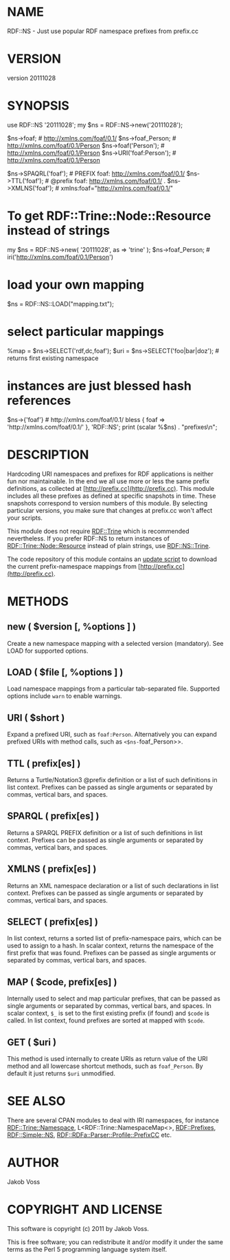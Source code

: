 # NAME

RDF::NS - Just use popular RDF namespace prefixes from prefix.cc

# VERSION

version 20111028

# SYNOPSIS

  use RDF::NS '20111028';
  my $ns = RDF::NS->new('20111028');

  $ns->foaf;               # http://xmlns.com/foaf/0.1/
  $ns->foaf_Person;        # http://xmlns.com/foaf/0.1/Person
  $ns->foaf('Person');     # http://xmlns.com/foaf/0.1/Person
  $ns->URI('foaf:Person'); # http://xmlns.com/foaf/0.1/Person

  $ns->SPAQRL('foaf');     # PREFIX foaf: <http://xmlns.com/foaf/0.1/>
  $ns->TTL('foaf');        # @prefix foaf: <http://xmlns.com/foaf/0.1/> .
  $ns->XMLNS('foaf');      # xmlns:foaf="http://xmlns.com/foaf/0.1/"

  # To get RDF::Trine::Node::Resource instead of strings
  my $ns = RDF::NS->new( '20111028', as => 'trine' );
  $ns->foaf_Person;        # iri('http://xmlns.com/foaf/0.1/Person')

  # load your own mapping
  $ns = RDF::NS::LOAD("mapping.txt");

  # select particular mappings
  %map = $ns->SELECT('rdf,dc,foaf');
  $uri = $ns->SELECT('foo|bar|doz'); # returns first existing namespace

  # instances are just blessed hash references
  $ns->{'foaf'}            # http://xmlns.com/foaf/0.1/
  bless { foaf => 'http://xmlns.com/foaf/0.1/' }, 'RDF::NS';
  print (scalar %$ns) . "prefixes\n";

# DESCRIPTION

Hardcoding URI namespaces and prefixes for RDF applications is neither fun nor
maintainable.  In the end we all use more or less the same prefix definitions,
as collected at [http://prefix.cc](http://prefix.cc). This module includes all these prefixes as
defined at specific snapshots in time. These snapshots correspond to version
numbers of this module. By selecting particular versions, you make sure that
changes at prefix.cc won't affect your scripts.

This module does not require [RDF::Trine](http://search.cpan.org/perldoc?RDF::Trine) which is recommended nevertheless.
If you prefer RDF::NS to return instances of [RDF::Trine::Node::Resource](http://search.cpan.org/perldoc?RDF::Trine::Node::Resource)
instead of plain strings, use [RDF::NS::Trine](http://search.cpan.org/perldoc?RDF::NS::Trine).

The code repository of this module contains an
[update script](https://github.com/nichtich/RDF-NS/blob/master/update.pl)
to download the current prefix-namespace mappings from [http://prefix.cc](http://prefix.cc).

# METHODS

## new ( $version [, %options ] )

Create a new namespace mapping with a selected version (mandatory).
See LOAD for supported options.

## LOAD ( $file [, %options ] )

Load namespace mappings from a particular tab-separated file. Supported
options include `warn` to enable warnings.

## URI ( $short )

Expand a prefixed URI, such as `foaf:Person`. Alternatively you can expand
prefixed URIs with method calls, such as `<$ns-`foaf_Person>>.

## TTL ( prefix[es] )

Returns a Turtle/Notation3 @prefix definition or a list of such definitions
in list context. Prefixes can be passed as single arguments or separated by
commas, vertical bars, and spaces.

## SPARQL ( prefix[es] )

Returns a SPARQL PREFIX definition or a list of such definitions in list
context. Prefixes can be passed as single arguments or separated by commas,
vertical bars, and spaces.

## XMLNS ( prefix[es] )

Returns an XML namespace declaration or a list of such declarations in list
context. Prefixes can be passed as single arguments or separated by commas,
vertical bars, and spaces.

## SELECT ( prefix[es] )

In list context, returns a sorted list of prefix-namespace pairs, which
can be used to assign to a hash. In scalar context, returns the namespace
of the first prefix that was found. Prefixes can be passed as single arguments
or separated by commas, vertical bars, and spaces.

## MAP ( $code, prefix[es] )

Internally used to select and map particular prefixes, that can be passed as
single arguments or separated by commas, vertical bars, and spaces. In scalar
context, `$_` is set to the first existing prefix (if found) and `$code` is
called. In list context, found prefixes are sorted at mapped with `$code`.

## GET ( $uri )

This method is used internally to create URIs as return value of the URI
method and all lowercase shortcut methods, such as `foaf_Person`. By default
it just returns `$uri` unmodified.

# SEE ALSO

There are several CPAN modules to deal with IRI namespaces, for instance
[RDF::Trine::Namespace](http://search.cpan.org/perldoc?RDF::Trine::Namespace), L<RDF::Trine::NamespaceMap<>, [RDF::Prefixes](http://search.cpan.org/perldoc?RDF::Prefixes),
[RDF::Simple::NS](http://search.cpan.org/perldoc?RDF::Simple::NS), [RDF::RDFa::Parser::Profile::PrefixCC](http://search.cpan.org/perldoc?RDF::RDFa::Parser::Profile::PrefixCC) etc.

# AUTHOR

Jakob Voss

# COPYRIGHT AND LICENSE

This software is copyright (c) 2011 by Jakob Voss.

This is free software; you can redistribute it and/or modify it under
the same terms as the Perl 5 programming language system itself.